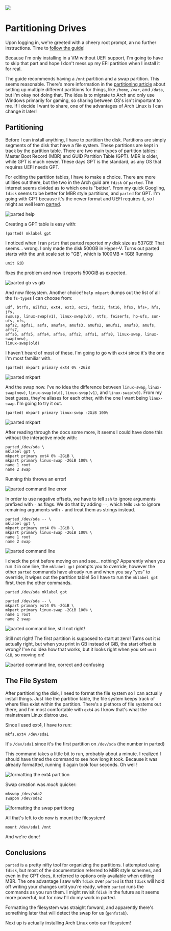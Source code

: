 ![](https://upload.wikimedia.org/wikipedia/commons/7/74/Arch_Linux_logo.svg)

# Partitioning Drives

Upon logging in, we're greeted with a cheery root prompt, an no further
instructions. Time to [follow the
guide](https://wiki.archlinux.org/index.php/installation_guide#Partition_the_disks)!


Because I'm only installing in a VM without UEFI support, I'm going to have
to skip that part and hope I don't mess up my EFI partition when I install it
for real.

The guide recommends having a `/mnt` partition and a swap partition. This
seems reasonable. There's more information in the [partitioning
article](https://wiki.archlinux.org/index.php/installation_guide#Partition_the_disks
) about setting up multiple different partitions for things, like `/home`,
`/var`, and `/data`, but I'm okay not doing that. The idea is to migrate to
Arch and only use Windows primarily for gaming, so sharing between OS's isn't
important to me. If I decide I want to share, one of the advantages of Arch
Linux is I can change it later!

## Partitioning

Before I can install anything, I have to partition the disk. Partitions are
simply segments of the disk that have a file system. These partitions are
kept in track by the partition table. There are two main types of partition
tables: Master Boot Record (MBR) and GUID Partition Table (GPT). MBR is
older, while GPT is much newer. These days GPT is the standard, as any OS
that requires UEFI needs GPT.

For editing the partition tables, I have to make a choice. There are more
utilities out there, but the two in the Arch guid are `fdisk` or `parted`.
The internet seems divided as to which one is "better". From my quick
Googling, `fdisk` seems to be better for MBR style partitions, and `parted`
for GPT. I'm going with GPT because it's the newer format and UEFI requires
it, so I might as well learn
[parted](https://wiki.archlinux.org/index.php/Parted).

![parted help](/posts/arch-linux/003.partitioning/001.parted-help.png)

Creating a GPT table is easy with:
```
(parted) mklabel gpt
```

I noticed when I ran `print` that parted reported my disk size as 537GB! That
seems... wrong. I only made the disk 500GB in Hyper-V. Turns out parted starts
with the unit scale set to "GB", which is 1000MB = 1GB! Running
```
unit GiB
```
fixes the problem and now it reports 500GiB as expected.

![parted gb vs gib](/posts/arch-linux/003.partitioning/002.parted-gib.png)

And now filesystem. Another choice! `help mkpart` dumps out the list of all the `fs-type`s I can choose from:
```
udf, btrfs, nilfs2, ext4, ext3, ext2, fat32, fat16, hfsx, hfs+, hfs, jfs,
swsusp, linux-swap(v1), linux-swap(v0), ntfs, feiserfs, hp-ufs, sun-ufs, xfs,
apfs2, apfs1, asfs, amufs4, amufs3, amufs2, amufs1, amufs0, amufs, affs7,
affs6, affs5, affs4, affse, affs2, affs1, affs0, linux-swap, linux-swap(new),
linux-swap(old)
```

I haven't heard of most of these. I'm going to go with `ext4` since it's the
one I'm most familiar with.
```
(parted) mkpart primary ext4 0% -2GiB
```

![parted mkpart](/posts/arch-linux/003.partitioning/003.parted-mkpart.png)

And the swap now. I've no idea the difference between `linux-swap`,
`linux-swap(new)`, `linux-swap(old)`, `linux-swap(v1)`, and `linux-swap(v0)`.
From my best guess, they're aliases for each other, with the one I want being
`linux-swap`. I'm going to try it out.

```
(parted) mkpart primary linux-swap -2GiB 100%
```

![parted mkpart](/posts/arch-linux/003.partitioning/004.parted-mkpart-swap.png)

After reading through the docs some more, it seems I could have done this without
the interactive mode with:
```
parted /dev/sda \
mklabel gpt \
mkpart primary ext4 0% -2GiB \
mkpart primary linux-swap -2GiB 100% \
name 1 root
name 2 swap
```

Running this throws an error!

![parted command line error](/posts/arch-linux/003.partitioning/005.parted-command-line-error.png)

In order to use negative offsets, we have to tell `zsh` to ignore arguments
prefixed with `-` as flags. We do that by adding `--`, which tells `zsh` to
ignore remaining arguments with `-` and treat them as strings instead.

```
parted /dev/sda -- \
mklabel gpt \
mkpart primary ext4 0% -2GiB \
mkpart primary linux-swap -2GiB 100% \
name 1 root
name 2 swap
```

![parted command line](/posts/arch-linux/003.partitioning/006.parted-command-line.png)

I check the print before moving on and see... nothing? Apparently when you
run it in one line, the `mklabel gpt` prompts you to override, however the
other `parted` commands have already run and when you say "yes" to override,
it wipes out the partition table! So I have to run the `mklabel gpt` first,
then the other commands.

```
parted /dev/sda mklabel gpt

parted /dev/sda -- \
mkpart primary ext4 0% -2GiB \
mkpart primary linux-swap -2GiB 100% \
name 1 root
name 2 swap
```

![parted command line, still not right!](/posts/arch-linux/003.partitioning/007.parted-command-line-still-not-right.png)

Still not right! The first partition is supposed to start at zero! Turns out
it _is_ actually right, but when you print in GB instead of GiB, the start
offset is wrong? I've no idea how that works, but it looks right when you set
`unit GiB`, so moving on!

![parted command line, correct and confusing](/posts/arch-linux/003.partitioning/008.parted-command-line-correct-but-confusing.png)

## The File System

After partitioning the disk, I need to format the file system so I can
actually install things. Just like the partition table, the file system keeps
track of where files exist within the partition. There's a plethora of file
systems out there, and I'm most comfortable with `ext4` as I know that's what
the mainstream Linux distros use.

Since I used ext4, I have to run:
```
mkfs.ext4 /dev/sda1
```
It's `/dev/sda1` since it's the first partition on `/dev/sda` (the number in
parted)

This command takes a little bit to run, probably about a minute. I realized I
should have timed the command to see how long it took. Because it was already
formatted, running it again took four seconds. Oh well!

![formatting the ext4 partition](/posts/arch-linux/003.partitioning/009.formatting-mkfs.ext4.png)

Swap creation was _much_ quicker:
```
mkswap /dev/sda2
swapon /dev/sda2
```

![formatting the swap partitiong](/posts/arch-linux/003.partitioning/010.formatting-swap.png)

All that's left to do now is mount the filesystem!

```
mount /dev/sda1 /mnt
```

And we're done!

## Conclusions

`parted` is a pretty nifty tool for organizing the partitions. I attempted
using `fdisk`, but most of the documentation referred to MBR style schemes,
and even in the GPT docs, it referred to options only available when editing
MBR. The one advantage I saw with `fdisk` over `parted` is that `fdisk` will
hold off writing your changes until you're ready, where `parted` runs the
commands as you run them. I might revisit `fdisk` in the future as it seems
more powerful, but for now I'll do my work in parted.

Formatting the filesystem was straight forward, and apparently there's
something later that will detect the swap for us (`genfstab`).

Next up is actually installing Arch Linux onto our filesystem!